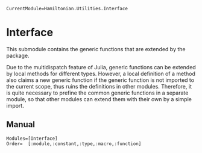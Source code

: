 ```@meta
CurrentModule=Hamiltonian.Utilities.Interface
```

# Interface

This submodule contains the generic functions that are extended by the package.

Due to the multidispatch feature of Julia, generic functions can be extended by local methods for different types. However, a local definition of a method also claims a new generic function if the generic function is not imported to the current scope, thus ruins the definitions in other modules. Therefore, it is quite necessary to prefine the common generic functions in a separate module, so that other modules can extend them with their own by a simple import.

## Manual

```@autodocs
Modules=[Interface]
Order=  [:module,:constant,:type,:macro,:function]
```
